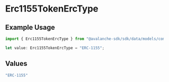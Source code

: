 # Erc1155TokenErcType

## Example Usage

```typescript
import { Erc1155TokenErcType } from "@avalanche-sdk/sdk/data/models/components";

let value: Erc1155TokenErcType = "ERC-1155";
```

## Values

```typescript
"ERC-1155"
```